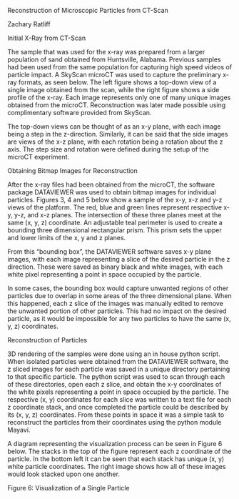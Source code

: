 Reconstruction of Microscopic Particles from CT-Scan

Zachary Ratliff

Initial X-Ray from CT-Scan

The sample that was used for the x-ray was prepared from a larger population of sand obtained from Huntsville, Alabama. Previous samples had been used from the same population for capturing high speed videos of particle impact. A SkyScan microCT was used to capture the preliminary x-ray formats, as seen below. The left figure shows a top-down view of a single image obtained from the scan, while the right figure shows a side profile of the x-ray. Each image represents only one of many unique images obtained from the microCT. Reconstruction was later made possible using complimentary software provided from SkyScan.

The top-down views can be thought of as an x-y plane, with each image being a step in the z-direction. Similarly, it can be said that the side images are views of the x-z plane, with each rotation being a rotation about the z axis. The step size and rotation were defined during the setup of the microCT experiment.

Obtaining Bitmap Images for Reconstruction

After the x-ray files had been obtained from the microCT, the software package DATAVIEWER was used to obtain bitmap images for individual particles. Figures 3, 4 and 5 below show a sample of the x-y, x-z and y-z views of the platform. The red, blue and green lines represent respective x-y, y-z, and x-z planes. The intersection of these three planes meet at the same (x, y, z) coordinate. An adjustable teal perimeter is used to create a bounding three dimensional rectangular prism. This prism sets the upper and lower limits of the x, y and z planes.

From this “bounding box”, the DATAVIEWER software saves x-y plane images, with each image representing a slice of the desired particle in the z direction. These were saved as binary black and white images, with each white pixel representing a point in space occupied by the particle.

In some cases, the bounding box would capture unwanted regions of other particles due to overlap in some areas of the three dimensional plane. When this happened, each z slice of the images was manually edited to remove the unwanted portion of other particles. This had no impact on the desired particle, as it would be impossible for any two particles to have the same (x, y, z) coordinates.

Reconstruction of Particles

3D rendering of the samples were done using an in house python script. When isolated particles were obtained from the DATAVIEWER software, the z sliced images for each particle was saved in a unique directory pertaining to that specific particle. The python script was used to scan through each of these directories, open each z slice, and obtain the x-y coordinates of the white pixels representing a point in space occupied by the particle. The respective (x, y) coordinates for each slice was written to a text file for each z coordinate stack, and once completed the particle could be described by its (x, y, z) coordinates. From these points in space it was a simple task to reconstruct the particles from their coordinates using the python module Mayavi.

A diagram representing the visualization process can be seen in Figure 6 below. The stacks in the top of the figure represent each z coordinate of the particle. In the bottom left it can be seen that each stack has unique (x, y) white particle coordinates. The right image shows how all of these images would look stacked upon one another.

Figure 6: Visualization of a Single Particle

